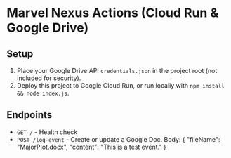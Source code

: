 # Marvel Nexus Actions (Cloud Run & Google Drive)

## Setup
1. Place your Google Drive API `credentials.json` in the project root (not included for security).
2. Deploy this project to Google Cloud Run, or run locally with `npm install && node index.js`.

## Endpoints
- `GET /` - Health check
- `POST /log-event` - Create or update a Google Doc. Body:
  {
    "fileName": "MajorPlot.docx",
    "content": "This is a test event."
  }